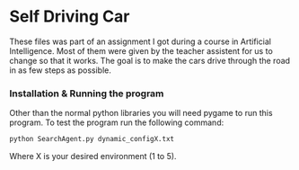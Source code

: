 # Self Driving Car

These files was part of an assignment I got during a course in Artificial Intelligence. Most of them were given by the teacher assistent for us to change so that it works. The goal is to make the cars drive through the road in as few steps as possible.

### Installation & Running the program
Other than the normal python libraries you will need pygame to run this program. 
To test the program run the following command: 
```bash
python SearchAgent.py dynamic_configX.txt
```
Where X is your desired environment (1 to 5).

